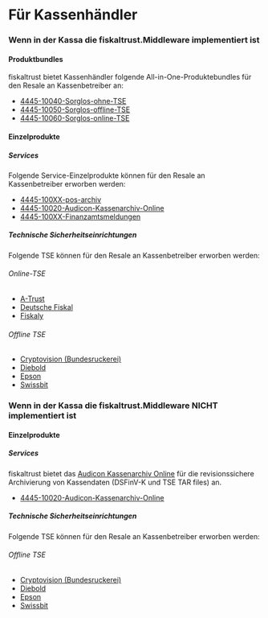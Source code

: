 # Für Kassenhändler

### Wenn in der Kassa die fiskaltrust.Middleware implementiert ist

#### Produktbundles

fiskaltrust bietet Kassenhändler folgende All-in-One-Produktebundles für den Resale an Kassenbetreiber an:

- [4445-10040-Sorglos-ohne-TSE](../produkt-bundles/4445-10040-Sorglos-ohne-TSE.md) 
- [4445-10050-Sorglos-offline-TSE](../produkt-bundles/4445-10050-Sorglos-offline-TSE.md) 
- [4445-10060-Sorglos-online-TSE](../produkt-bundles/4445-10060-Sorglos-online-TSE.md)  



#### Einzelprodukte

##### Services

Folgende Service-Einzelprodukte können für den Resale an Kassenbetreiber erworben werden:

- [4445-100XX-pos-archiv](../revisionssichere-daten-as-a-service/produkte/4445-100XX-pos-archiv.md) 
- [4445-10020-Audicon-Kassenarchiv-Online](../revisionssichere-daten-as-a-service/produkte/4445-10020-Audicon-Kassenarchiv-Online.md) 
-  [4445-100XX-Finanzamtsmeldungen](../compliance-as-a-service/produkte/4445-100XX-Finanzamtsmeldungen.md) 



##### Technische Sicherheitseinrichtungen

Folgende TSE können für den Resale an Kassenbetreiber erworben werden:

###### Online-TSE

- [A-Trust](..\compliance-as-a-service\features\TSE-A-Trust-Interoperabilität.md)
- [Deutsche Fiskal](..\compliance-as-a-service\features\TSE-Deutsche-Fiskal-Interoperabilität.md)
- [Fiskaly](..\compliance-as-a-service\features\TSE-Fiskaly-Interoperabilität.md)

###### Offline TSE

- [Cryptovision (Bundesruckerei)](..\compliance-as-a-service\features\TSE-Cryptovision-Interoperabilität.md)
- [Diebold](..\compliance-as-a-service\features\TSE-Diebold-Interoperabilität.md)
- [Epson](..\compliance-as-a-service\features\TSE-Epson-Interoperabilität.md)
- [Swissbit](..\compliance-as-a-service\features\TSE-Swissbit-Interoperabilität.md)



### Wenn in der Kassa die fiskaltrust.Middleware NICHT implementiert ist

#### Einzelprodukte

##### Services

fiskaltrust bietet das [Audicon Kassenarchiv Online](../revisionssichere-daten-as-a-service/produkte/4445-10020-Audicon-Kassenarchiv-Online.md) für die revisionssichere Archivierung von Kassendaten (DSFinV-K und TSE TAR files) an.

- [4445-10020-Audicon-Kassenarchiv-Online](../revisionssichere-daten-as-a-service/produkte/4445-10020-Audicon-Kassenarchiv-Online.md) 



##### Technische Sicherheitseinrichtungen

Folgende TSE können für den Resale an Kassenbetreiber erworben werden:

###### Offline TSE

- [Cryptovision (Bundesruckerei)](..\compliance-as-a-service\features\TSE-Cryptovision-Interoperabilität.md)
- [Diebold](..\compliance-as-a-service\features\TSE-Diebold-Interoperabilität.md)
- [Epson](..\compliance-as-a-service\features\TSE-Epson-Interoperabilität.md)
- [Swissbit](..\compliance-as-a-service\features\TSE-Swissbit-Interoperabilität.md)





